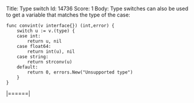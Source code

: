 Title: Type switch
Id: 14736
Score: 1
Body:
Type switches can also be used to get a variable that matches the type of the case:

    func convint(v interface{}) (int,error) {
        switch u := v.(type) {
        case int:
            return u, nil
        case float64:
            return int(u), nil
        case string:
            return strconv(u)
        default:
            return 0, errors.New("Unsupported type")
        }
    }
|======|
